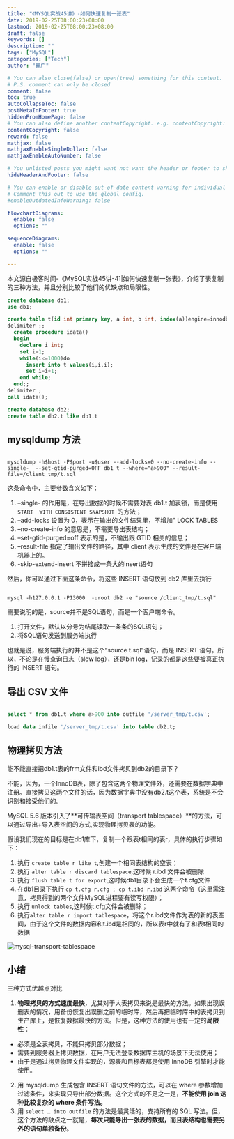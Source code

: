 ```yaml
---
title: "《MYSQL实战45讲》-如何快速复制一张表"
date: 2019-02-25T08:00:23+08:00
lastmod: 2019-02-25T08:00:23+08:00
draft: false
keywords: []
description: ""
tags: ["MySQL"]
categories: ["Tech"]
author: "瞿广"

# You can also close(false) or open(true) something for this content.
# P.S. comment can only be closed
comment: false
toc: true
autoCollapseToc: false
postMetaInFooter: true
hiddenFromHomePage: false
# You can also define another contentCopyright. e.g. contentCopyright: "This is another copyright."
contentCopyright: false
reward: false
mathjax: false
mathjaxEnableSingleDollar: false
mathjaxEnableAutoNumber: false

# You unlisted posts you might want not want the header or footer to show
hideHeaderAndFooter: false

# You can enable or disable out-of-date content warning for individual post.
# Comment this out to use the global config.
#enableOutdatedInfoWarning: false

flowchartDiagrams:
  enable: false
  options: ""

sequenceDiagrams: 
  enable: false
  options: ""

---
```

本文源自极客时间-《MySQL实战45讲-41|如何快速复制一张表》，介绍了表复制的三种方法，并且分别比较了他们的优缺点和局限性。
<!--more-->


```sql
create database db1;
use db1;

create table t(id int primary key, a int, b int, index(a))engine=innodb;
delimiter ;;
  create procedure idata()
  begin
    declare i int;
    set i=1;
    while(i<=1000)do
      insert into t values(i,i,i);
      set i=i+1;
    end while;
  end;;
delimiter ;
call idata();

create database db2;
create table db2.t like db1.t

```

## mysqldump 方法

```shell

mysqldump -h$host -P$port -u$user --add-locks=0 --no-create-info --single-  --set-gtid-purged=OFF db1 t --where="a>900" --result-file=/client_tmp/t.sql

```

这条命令中，主要参数含义如下：

1. –single- 的作用是，在导出数据的时候不需要对表 db1.t 加表锁，而是使用 `START  WITH CONSISTENT SNAPSHOT `的方法；
2. –add-locks 设置为 0，表示在输出的文件结果里，不增加" LOCK TABLES 
3. –no-create-info 的意思是，不需要导出表结构；
4. –set-gtid-purged=off 表示的是，不输出跟 GTID 相关的信息；
5. –result-file 指定了输出文件的路径，其中 client 表示生成的文件是在客户端机器上的。
6. -skip-extend-insert 不拼接成一条大的insert语句

然后，你可以通过下面这条命令，将这些 INSERT 语句放到 db2 库里去执行

```shell

mysql -h127.0.0.1 -P13000  -uroot db2 -e "source /client_tmp/t.sql"

```

需要说明的是，source并不是SQL语句，而是一个客户端命令。

1. 打开文件，默认以分号为结尾读取一条条的SQL语句；
2. 将SQL语句发送到服务端执行

也就是说，服务端执行的并不是这个“source t.sql”语句，而是 INSERT 语句。所以，不论是在慢查询日志（slow log），还是bin log，记录的都是这些要被真正执行的 INSERT 语句。

## 导出 CSV 文件

```sql

select * from db1.t where a>900 into outfile '/server_tmp/t.csv';

```

```sql
load data infile '/server_tmp/t.csv' into table db2.t;
```

## 物理拷贝方法

能不能直接把db1.t表的frm文件和ibd文件拷贝到db2的目录下？

不能，因为，一个InnoDB表，除了包含这两个物理文件外，还需要在数据字典中注册。直接拷贝这两个文件的话，因为数据字典中没有db2.t这个表，系统是不会识别和接受他们的。

MySQL 5.6 版本引入了**可传输表空间（transport tablespace）**的方法，可以通过导出+导入表空间的方式,实现物理拷贝表的功能。

假设我们现在的目标是在db1库下，复制一个跟表t相同的表r，具体的执行步骤如下：

1. 执行 `create table r like t`,创建一个相同表结构的空表；
2. 执行 `alter table r discard tablespace`,这时候 r.ibd 文件会被删除
3. 执行 `flush table t for export`,这时候db1目录下会生成一个t.cfg文件
4. 在db1目录下执行 `cp t.cfg r.cfg ; cp t.ibd r.ibd` 这两个命令（这里需注意，拷贝得到的两个文件MySQL进程要有读写权限）；
5. 执行 `unlock tables`,这时候t.cfg文件会被删除；
6. 执行`alter table r import tablespace`，将这个r.ibd文件作为表的新的表空间，由于这个文件的数据内容和t.ibd是相同的，所以表r中就有了和表t相同的数据

![mysql-transport-tablespace](/img/mysql-transport-tablespace.jpg)
## 小结

三种方式优越点对比

1. **物理拷贝的方式速度最快**，尤其对于大表拷贝来说是最快的方法。如果出现误删表的情况，用备份恢复出误删之前的临时库，然后再把临时库中的表拷贝到生产库上，是恢复数据最快的方法。但是，这种方法的使用也有一定的**局限性**：
  - 必须是全表拷贝，不能只拷贝部分数据；
  - 需要到服务器上拷贝数据，在用户无法登录数据库主机的场景下无法使用；
  - 由于是通过拷贝物理文件实现的，源表和目标表都是使用 InnoDB 引擎时才能使用。

2. 用 mysqldump 生成包含 INSERT 语句文件的方法，可以在 where 参数增加过滤条件，来实现只导出部分数据。这个方式的不足之一是，**不能使用 join 这种比较复杂的 where 条件写法。**
3. 用 `select … into outfile` 的方法是最灵活的，支持所有的 SQL 写法。但，这个方法的缺点之一就是，**每次只能导出一张表的数据，而且表结构也需要另外的语句单独备份**。